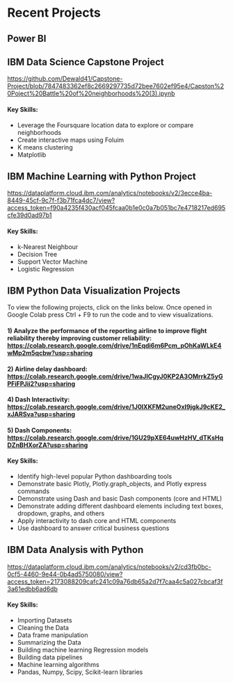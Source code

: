# Recent Projects

## Power BI


## IBM Data Science Capstone Project
https://github.com/Dewald41/Capstone-Project/blob/7847483362ef8c2669297735d72bee7602ef95e4/Capston%20Poject%20Battle%20of%20neighborhoods%20(3).ipynb

#### Key Skills:
* Leverage the Foursquare location data to explore or compare neighborhoods
* Create interactive maps using Foluim
* K means clustering
* Matplotlib

## IBM Machine Learning with Python Project
https://dataplatform.cloud.ibm.com/analytics/notebooks/v2/3ecce4ba-8449-45cf-9c7f-f3b71fca4dc7/view?access_token=f90a4235f430acf045fcaa0b1e0c0a7b051bc7e4718217ed695cfe39d0ad97b1

#### Key Skills:
* k-Nearest Neighbour
* Decision Tree
* Support Vector Machine
* Logistic Regression

## IBM Python Data Visualization Projects
To view the following projects, click on the links below. Once opened in Google Colab press Ctrl + F9 to run the code and to view visualizations.
#### 1) Analyze the performance of the reporting airline to improve flight reliability thereby improving customer reliability: https://colab.research.google.com/drive/1nEqdi6m6Pcm_pOhKaWLkE4wMp2m5qcbw?usp=sharing
#### 2) Airline delay dashboard: https://colab.research.google.com/drive/1waJICgyJ0KP2A3OMrrkZ5yGPFiFPJii2?usp=sharing
#### 4) Dash Interactivity: https://colab.research.google.com/drive/1J0lXKFM2uneOxI9jgkJ9cKE2_xJARSva?usp=sharing
#### 5) Dash Components: https://colab.research.google.com/drive/1GU29pXE64uwHzHV_dTKsHqDZnBHXorZA?usp=sharing

#### Key Skills:
* Identify high-level popular Python dashboarding tools
* Demonstrate basic Plotly, Plotly.graph_objects, and Plotly express commands
* Demonstrate using Dash and basic Dash components (core and HTML)
* Demonstrate adding different dashboard elements including text boxes, dropdown, graphs, and others
* Apply interactivity to dash core and HTML components
* Use dashboard to answer critical business questions

## IBM Data Analysis with Python
https://dataplatform.cloud.ibm.com/analytics/notebooks/v2/cd3fb0bc-0cf5-4460-9e44-0b4ad5750080/view?access_token=2173088209cafc241c09a76db65a2d7f7caa4c5a027cbcaf3f3a61edbb6ad6db
#### Key Skills:
* Importing Datasets
* Cleaning the Data
* Data frame manipulation
* Summarizing the Data
* Building machine learning Regression models
* Building data pipelines
* Machine learning algorithms
* Pandas, Numpy, Scipy, Scikit-learn libraries
<!---
Dewald41/Dewald41 is a ✨ special ✨ repository because its `README.md` (this file) appears on your GitHub profile.
You can click the Preview link to take a look at your changes.
--->
